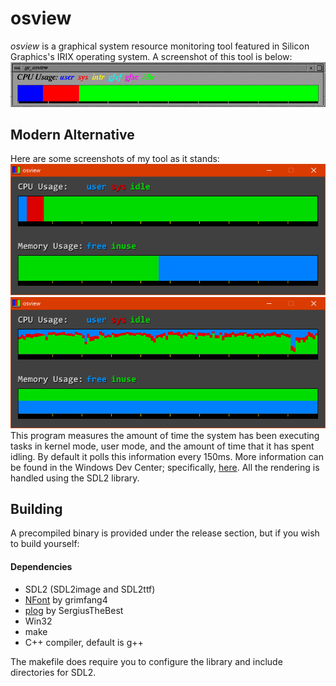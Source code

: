 # osview

_osview_ is a graphical system resource monitoring tool featured in Silicon Graphics's IRIX operating system. A screenshot of this
tool is below: <br/>
![Screenshot of gr_osview](screenshots/gr_osview.gif)
<br/>

## Modern Alternative

Here are some screenshots of my tool as it stands: <br/>
![Screenshot of osview](screenshots/prev.png)
<br/>
![Screenshot of osview](screenshots/prev2.png)
<br/>
This program measures the amount of time the system has been executing tasks in kernel mode, user mode, and the amount of time that it has spent idling. By default it polls this information every 150ms. More information can be found in the Windows Dev Center; specifically, [here](https://docs.microsoft.com/en-us/windows/win32/api/processthreadsapi/nf-processthreadsapi-getsystemtimes). All the rendering is handled using the SDL2 library.

## Building

A precompiled binary is provided under the release section, but if you wish to build yourself:

#### Dependencies
* SDL2 (SDL2image and SDL2ttf)
* [NFont](https://github.com/grimfang4/nfont) by grimfang4
* [plog](https://github.com/SergiusTheBest/plog) by SergiusTheBest
* Win32
* make
* C++ compiler, default is g++

The makefile does require you to configure the library and include directories for SDL2.
